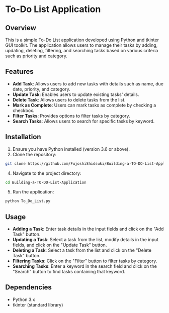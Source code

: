 # To-Do List Application

## Overview
This is a simple To-Do List application developed using Python and tkinter GUI toolkit. The application allows users to manage their tasks by adding, updating, deleting, filtering, and searching tasks based on various criteria such as priority and category.

## Features
- **Add Task**: Allows users to add new tasks with details such as name, due date, priority, and category.
- **Update Task**: Enables users to update existing tasks' details.
- **Delete Task**: Allows users to delete tasks from the list.
- **Mark as Complete**: Users can mark tasks as complete by checking a checkbox.
- **Filter Tasks**: Provides options to filter tasks by category.
- **Search Tasks**: Allows users to search for specific tasks by keyword.

## Installation
1. Ensure you have Python installed (version 3.6 or above).
2. Clone the repository:
 ```sh
git clone https://github.com/FujoshiShidsuki/Building-a-TO-DO-List-Application.git
```
4. Navigate to the project directory:
 ```sh
cd Building-a-TO-DO-List-Application
```
5. Run the application:
 ```sh
python To_Do_List.py
```

## Usage
- **Adding a Task**: Enter task details in the input fields and click on the "Add Task" button.
- **Updating a Task**: Select a task from the list, modify details in the input fields, and click on the "Update Task" button.
- **Deleting a Task**: Select a task from the list and click on the "Delete Task" button.
- **Filtering Tasks**: Click on the "Filter" button to filter tasks by category.
- **Searching Tasks**: Enter a keyword in the search field and click on the "Search" button to find tasks containing that keyword.

## Dependencies
- Python 3.x
- tkinter (standard library)
